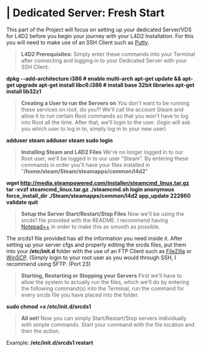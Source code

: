 # | **Dedicated Server: Fresh Start**

This part of the Project will focus on setting up your dedicated Server/VDS for L4D2 before you begin your journey with your L4D2 Installation.
For this you will need to make use of an SSH Client such as [Putty](http://www.putty.org/).

> **L4D2 Prerequisites:**
> Simply enter these commands into your Terminal after connecting and logging in to your Dedicated Server with your SSH Client.

**dpkg --add-architecture i386 # enable multi-arch
apt-get update && apt-get upgrade
apt-get install libc6:i386 # install base 32bit libraries
apt-get install lib32z1**

> **Creating a User to run the Servers on**
> You don't want to be running these services on root, do you?!
> We'll call the account Steam and allow it to run certain Root commands so that you won't have to log into Root all the time.
> After that, we'll login to the user. (login will ask you which user to log in to, simply log in to your new user)

**adduser steam**
**adduser steam sudo**
**login**

> **Installing Steam and L4D2 Files**
> We're no longer logged in to our Root user, we'll be logged in to our user "Steam".
> By entering these commands in order you'll have your files installed in "**/home/steam/Steam/steamapps/common/l4d2**"

**wget http://media.steampowered.com/installer/steamcmd_linux.tar.gz
tar -xvzf steamcmd_linux.tar.gz
./steamcmd.sh
login anonymous
force_install_dir ./Steam/steamapps/common/l4d2
app_update 222860 validate
quit**

> **Setup the Server Start/Restart/Stop Files**
> Now we'll be using the srcds1 file provided with the README.
> I recommend having [Notepad++](https://notepad-plus-plus.org/download/v7.5.1.html) in order to make this as smooth as possible.

The srcds1 file provided has all the information you need inside it.
After setting up your server cfgs and properly editing the srcds files, put them into your **/etc/init.d** folder with the use of an FTP Client such as [FileZilla](https://filezilla-project.org/) or [WinSCP](https://winscp.net/eng/download.php). (Simply login to your root user as you would through SSH, I recommend using SFTP. (Port 23)

> **Starting, Restarting or Stopping your Servers**
> First we'll have to allow the system to actually run the files, which we'll do by entering the following command(s) into the Terminal, run the command for every srcds file you have placed into the folder.

**sudo chmod +x /etc/init.d/srcds1**

> **All set!**
>Now you can simply Start/Restart/Stop servers individually with simple commands.
>Start your command with the file location and then the action.

Example: **/etc/init.d/srcds1 restart**